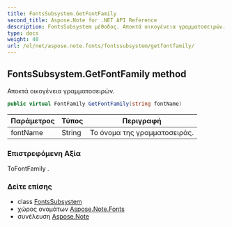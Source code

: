 ```yaml
---
title: FontsSubsystem.GetFontFamily
second_title: Aspose.Note for .NET API Reference
description: FontsSubsystem μέθοδος. Αποκτά οικογένεια γραμματοσειρών.
type: docs
weight: 40
url: /el/net/aspose.note.fonts/fontssubsystem/getfontfamily/
---
```

## FontsSubsystem.GetFontFamily method

Αποκτά οικογένεια γραμματοσειρών.

```csharp
public virtual FontFamily GetFontFamily(string fontName)
```

| Παράμετρος | Τύπος | Περιγραφή |
| --- | --- | --- |
| fontName | String | Το όνομα της γραμματοσειράς. |

### Επιστρεφόμενη Αξία

ΤοFontFamily .

### Δείτε επίσης

* class [FontsSubsystem](../)
* χώρος ονομάτων [Aspose.Note.Fonts](../../fontssubsystem/)
* συνέλευση [Aspose.Note](../../../)


